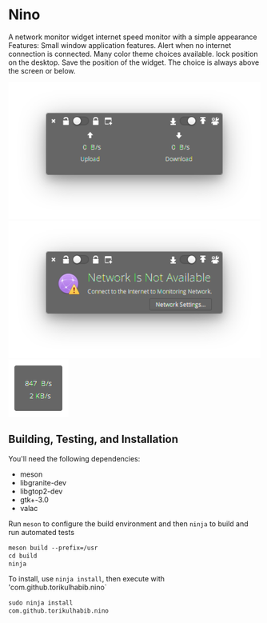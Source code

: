 # Nino

A network monitor widget
internet speed monitor with a simple appearance
Features:
Small window application features.
Alert when no internet connection is connected.
Many color theme choices available.
lock position on the desktop.
Save the position of the widget.
The choice is always above the screen or below.

![screenshot](Screenshot.png)
![screenshot 1](Screenshot1.png)
![screenshot 1](Screenshot2.png)

## Building, Testing, and Installation

You'll need the following dependencies:

* meson
* libgranite-dev
* libgtop2-dev
* gtk+-3.0
* valac

Run `meson` to configure the build environment and then `ninja` to build and run automated tests

    meson build --prefix=/usr
    cd build
    ninja

To install, use `ninja install`, then execute with 'com.github.torikulhabib.nino`

    sudo ninja install
    com.github.torikulhabib.nino
